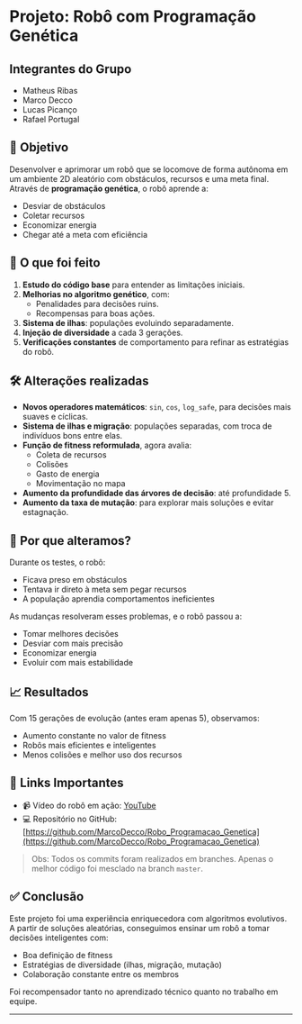 # Projeto: Robô com Programação Genética

## Integrantes do Grupo
- Matheus Ribas  
- Marco Decco  
- Lucas Picanço  
- Rafael Portugal  

## 🎯 Objetivo

Desenvolver e aprimorar um robô que se locomove de forma autônoma em um ambiente 2D aleatório com obstáculos, recursos e uma meta final. Através de **programação genética**, o robô aprende a:

- Desviar de obstáculos
- Coletar recursos
- Economizar energia
- Chegar até a meta com eficiência

## 🧠 O que foi feito

1. **Estudo do código base** para entender as limitações iniciais.
2. **Melhorias no algoritmo genético**, com:
   - Penalidades para decisões ruins.
   - Recompensas para boas ações.
3. **Sistema de ilhas**: populações evoluindo separadamente.
4. **Injeção de diversidade** a cada 3 gerações.
5. **Verificações constantes** de comportamento para refinar as estratégias do robô.

## 🛠️ Alterações realizadas

- **Novos operadores matemáticos**: `sin`, `cos`, `log_safe`, para decisões mais suaves e cíclicas.
- **Sistema de ilhas e migração**: populações separadas, com troca de indivíduos bons entre elas.
- **Função de fitness reformulada**, agora avalia:
  - Coleta de recursos
  - Colisões
  - Gasto de energia
  - Movimentação no mapa
- **Aumento da profundidade das árvores de decisão**: até profundidade 5.
- **Aumento da taxa de mutação**: para explorar mais soluções e evitar estagnação.

## 🤔 Por que alteramos?

Durante os testes, o robô:
- Ficava preso em obstáculos
- Tentava ir direto à meta sem pegar recursos
- A população aprendia comportamentos ineficientes

As mudanças resolveram esses problemas, e o robô passou a:
- Tomar melhores decisões
- Desviar com mais precisão
- Economizar energia
- Evoluir com mais estabilidade

## 📈 Resultados

Com 15 gerações de evolução (antes eram apenas 5), observamos:
- Aumento constante no valor de fitness
- Robôs mais eficientes e inteligentes
- Menos colisões e melhor uso dos recursos

## 🔗 Links Importantes

- 📹 Vídeo do robô em ação: [YouTube](https://youtu.be/xEIEjlOH38E)  
- 💻 Repositório no GitHub: [https://github.com/MarcoDecco/Robo_Programacao_Genetica](https://github.com/MarcoDecco/Robo_Programacao_Genetica)

> Obs: Todos os commits foram realizados em branches. Apenas o melhor código foi mesclado na branch `master`.

## ✅ Conclusão

Este projeto foi uma experiência enriquecedora com algoritmos evolutivos. A partir de soluções aleatórias, conseguimos ensinar um robô a tomar decisões inteligentes com:

- Boa definição de fitness
- Estratégias de diversidade (ilhas, migração, mutação)
- Colaboração constante entre os membros

Foi recompensador tanto no aprendizado técnico quanto no trabalho em equipe.

---